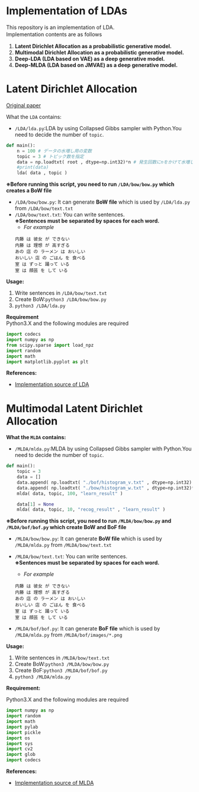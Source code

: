 # Implementation of LDAs
This repository is an implementation of LDA.  
Implementation contents are as follows　　
1. **Latent Dirichlet Allocation as a probabilistic generative model.**
2. **Multimodal Dirichlet Allocation as a probabilistic generative model.**
3. **Deep-LDA (LDA based on VAE) as a deep generative model.**
4. **Deep-MLDA (LDA based on JMVAE) as a deep generative model.**

# Latent Dirichlet Allocation
[Original paper](http://www.jmlr.org/papers/volume3/blei03a/blei03a.pdf)  

What the `LDA` contains:  

- `/LDA/lda.py`:LDA by using Collapsed Gibbs sampler with Python.You need to decide the number of `topic`.
```python
def main():
    n = 100 # データの水増し用の変数
    topic = 3 # トピック数を指定
    data = np.loadtxt( root , dtype=np.int32)*n # 発生回数にnをかけて水増し可能
    #print(data)
    lda( data , topic )
```
**※Before running this script, you need to run  `/LDA/bow/bow.py` which creates a BoW file**
- `/LDA/bow/bow.py`: It can generate **BoW file** which is used by `/LDA/lda.py` from `/LDA/bow/text.txt`
- `/LDA/bow/text.txt`: You can write  sentences.   
**※Sentences must be separated by spaces for each word.**
    - *For example*
    ```
    内藤 は 彼女 が できない
    内藤 は 理想 が 高すぎる
    あの 店 の ラーメン は おいしい
    おいしい 店 の ごはん を 食べる
    室 は ずっと 踊って いる
    室 は 顔芸 を して いる
    ```
**Usage:**  
1. Write sentences in `/LDA/bow/text.txt`  
2. Create BoW:`python3 /LDA/bow/bow.py`  
3. `python3 /LDA/lda.py`  

**Requirement**  
Python3.X and the following modules are required  
```python
import codecs
import numpy as np
from scipy.sparse import load_npz
import random
import math
import matplotlib.pyplot as plt
```
**References:**
- [Implementation source of LDA](https://github.com/naka-tomo/LDA-PY)

# Multimodal Latent Dirichlet Allocation

**What the `MLDA` contains:**  

- `/MLDA/mlda.py`:MLDA by using Collapsed Gibbs sampler with Python.You need to decide the number of `topic`.
```python
def main():
    topic = 3
    data = []
    data.append( np.loadtxt( "./bof/histogram_v.txt" , dtype=np.int32) )
    data.append( np.loadtxt( "./bow/histogram_w.txt" , dtype=np.int32)*5 )
    mlda( data, topic, 100, "learn_result" )

    data[1] = None
    mlda( data, topic, 10, "recog_result" , "learn_result" )
```
**※Before running this script, you need to run `/MLDA/bow/bow.py` and `/MLDA/bof/bof.py` which create BoW and BoF file**
- `/MLDA/bow/bow.py`: It can generate **BoW file** which is used by `/MLDA/mlda.py` from `/MLDA/bow/text.txt`
- `/MLDA/bow/text.txt`: You can write  sentences.  
**※Sentences must be separated by spaces for each word.**
    - *For example*
    ```
    内藤 は 彼女 が できない
    内藤 は 理想 が 高すぎる
    あの 店 の ラーメン は おいしい
    おいしい 店 の ごはん を 食べる
    室 は ずっと 踊って いる
    室 は 顔芸 を して いる
    ```

- `/MLDA/bof/bof.py`: It can generate **BoF file** which is used by `/MLDA/mlda.py` from `/MLDA/bof/images/*.png`

**Usage:**  
1. Write sentences in `/MLDA/bow/text.txt`  
2. Create BoW:`python3 /MLDA/bow/bow.py`  
3. Create BoF:`python3 /MLDA/bof/bof.py`  
4. `python3 /MLDA/mlda.py`  

**Requirement:**  

Python3.X and the following modules are required

```python
import numpy as np
import random
import math
import pylab
import pickle
import os
import sys
import cv2
import glob
import codecs
```
**References:**
- [Implementation source of MLDA](https://github.com/naka-tomo/MLDA-PY)

